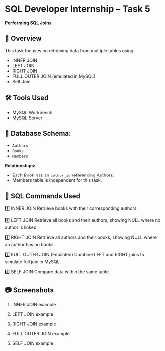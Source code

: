 # SQL Developer Internship – Task 5  
**Performing SQL Joins**

## 📌 Overview
This task focuses on retrieving data from multiple tables using:
- INNER JOIN
- LEFT JOIN
- RIGHT JOIN
- FULL OUTER JOIN (emulated in MySQL)
- Self Join

## 🛠 Tools Used
- MySQL Workbench
- MySQL Server

## 📂 Database Schema:
- `Authors`
- `Books`
- `Members`

**Relationships:**
- Each Book has an `author_id` referencing Authors.
- Members table is independent for this task.

## 📜 SQL Commands Used

1️⃣ INNER JOIN
Retrieve books with their corresponding authors.


2️⃣ LEFT JOIN
Retrieve all books and their authors, showing NULL where no author is linked.


3️⃣ RIGHT JOIN
Retrieve all authors and their books, showing NULL where an author has no books.


4️⃣ FULL OUTER JOIN (Emulated)
Combine LEFT and RIGHT joins to simulate full join in MySQL.


5️⃣ SELF JOIN
Compare data within the same table.


## 📷 Screenshots

1. INNER JOIN example


2. LEFT JOIN example


3. RIGHT JOIN example


4. FULL OUTER JOIN example


5. SELF JOIN example
